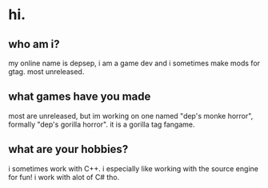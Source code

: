 # hi.
## who am i?
my online name is depsep, i am a game dev and i sometimes make mods for gtag. most unreleased.
## what games have you made
most are unreleased, but im working on one named "dep's monke horror", formally "dep's gorilla horror".
it is a gorilla tag fangame.
## what are your hobbies?
i sometimes work with C++. i especially like working with the source engine for fun!
i work with alot of C# tho.
